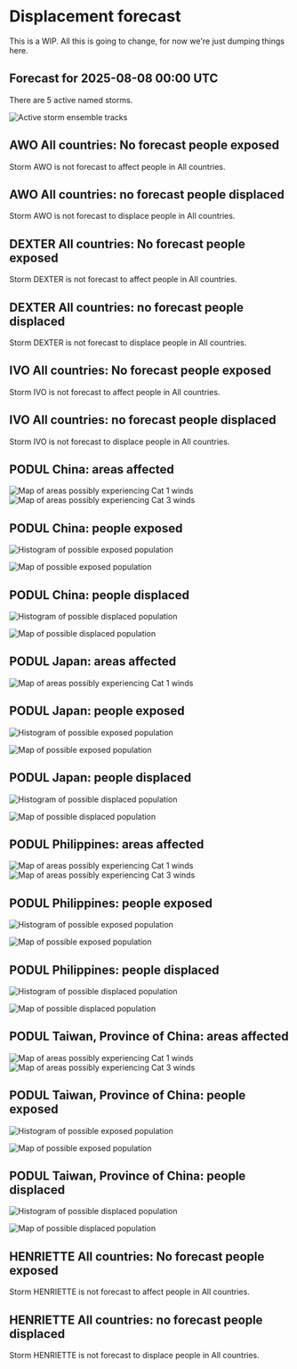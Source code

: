 # Displacement forecast

This is a WIP. All this is going to change, for now we're just dumping things here.
## Forecast for 2025-08-08 00:00 UTC

There are 5 active named storms.

![Active storm ensemble tracks](ECMWF_TC_tracks_20250808000000.png)

## AWO All countries: No forecast people exposed

Storm AWO is not forecast to affect people in All countries.

## AWO All countries: no forecast people displaced

Storm AWO is not forecast to displace people in All countries.

## DEXTER All countries: No forecast people exposed

Storm DEXTER is not forecast to affect people in All countries.

## DEXTER All countries: no forecast people displaced

Storm DEXTER is not forecast to displace people in All countries.

## IVO All countries: No forecast people exposed

Storm IVO is not forecast to affect people in All countries.

## IVO All countries: no forecast people displaced

Storm IVO is not forecast to displace people in All countries.

## PODUL China: areas affected

![Map of areas possibly experiencing Cat 1 winds](impact-map_TC_ECMWF_ens_PODUL_2025-08-08_00UTC_CHN_cat1.png)
![Map of areas possibly experiencing Cat 3 winds](impact-map_TC_ECMWF_ens_PODUL_2025-08-08_00UTC_CHN_cat3.png)


## PODUL China: people exposed

![Histogram of possible exposed population](impact-histogram_TC_ECMWF_ens_PODUL_2025-08-08_00UTC_CHN_exposed.png)

![Map of possible exposed population](impact-map_TC_ECMWF_ens_PODUL_2025-08-08_00UTC_CHN_exposed.png)

## PODUL China: people displaced

![Histogram of possible displaced population](impact-histogram_TC_ECMWF_ens_PODUL_2025-08-08_00UTC_CHN_displaced.png)

![Map of possible displaced population](impact-map_TC_ECMWF_ens_PODUL_2025-08-08_00UTC_CHN_displaced.png)

## PODUL Japan: areas affected

![Map of areas possibly experiencing Cat 1 winds](impact-map_TC_ECMWF_ens_PODUL_2025-08-08_00UTC_JPN_cat1.png)
## PODUL Japan: people exposed

![Histogram of possible exposed population](impact-histogram_TC_ECMWF_ens_PODUL_2025-08-08_00UTC_JPN_exposed.png)

![Map of possible exposed population](impact-map_TC_ECMWF_ens_PODUL_2025-08-08_00UTC_JPN_exposed.png)

## PODUL Japan: people displaced

![Histogram of possible displaced population](impact-histogram_TC_ECMWF_ens_PODUL_2025-08-08_00UTC_JPN_displaced.png)

![Map of possible displaced population](impact-map_TC_ECMWF_ens_PODUL_2025-08-08_00UTC_JPN_displaced.png)

## PODUL Philippines: areas affected

![Map of areas possibly experiencing Cat 1 winds](impact-map_TC_ECMWF_ens_PODUL_2025-08-08_00UTC_PHL_cat1.png)
![Map of areas possibly experiencing Cat 3 winds](impact-map_TC_ECMWF_ens_PODUL_2025-08-08_00UTC_PHL_cat3.png)


## PODUL Philippines: people exposed

![Histogram of possible exposed population](impact-histogram_TC_ECMWF_ens_PODUL_2025-08-08_00UTC_PHL_exposed.png)

![Map of possible exposed population](impact-map_TC_ECMWF_ens_PODUL_2025-08-08_00UTC_PHL_exposed.png)

## PODUL Philippines: people displaced

![Histogram of possible displaced population](impact-histogram_TC_ECMWF_ens_PODUL_2025-08-08_00UTC_PHL_displaced.png)

![Map of possible displaced population](impact-map_TC_ECMWF_ens_PODUL_2025-08-08_00UTC_PHL_displaced.png)

## PODUL Taiwan, Province of China: areas affected

![Map of areas possibly experiencing Cat 1 winds](impact-map_TC_ECMWF_ens_PODUL_2025-08-08_00UTC_TWN_cat1.png)
![Map of areas possibly experiencing Cat 3 winds](impact-map_TC_ECMWF_ens_PODUL_2025-08-08_00UTC_TWN_cat3.png)


## PODUL Taiwan, Province of China: people exposed

![Histogram of possible exposed population](impact-histogram_TC_ECMWF_ens_PODUL_2025-08-08_00UTC_TWN_exposed.png)

![Map of possible exposed population](impact-map_TC_ECMWF_ens_PODUL_2025-08-08_00UTC_TWN_exposed.png)

## PODUL Taiwan, Province of China: people displaced

![Histogram of possible displaced population](impact-histogram_TC_ECMWF_ens_PODUL_2025-08-08_00UTC_TWN_displaced.png)

![Map of possible displaced population](impact-map_TC_ECMWF_ens_PODUL_2025-08-08_00UTC_TWN_displaced.png)

## HENRIETTE All countries: No forecast people exposed

Storm HENRIETTE is not forecast to affect people in All countries.

## HENRIETTE All countries: no forecast people displaced

Storm HENRIETTE is not forecast to displace people in All countries.

